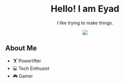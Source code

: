 <h1 align="center">Hello! I am Eyad</h1>
<p align="center">I like trying to make things.</p>
<p align="center"><img src="https://skillicons.dev/icons?i=python,bash,django,docker,jenkins,kubernetes,vim,linux,aws"></img></p>


## About Me
 - :weight_lifting: Powerlifter
 - :computer: Tech Enthusist
 - 🎮 Gamer
